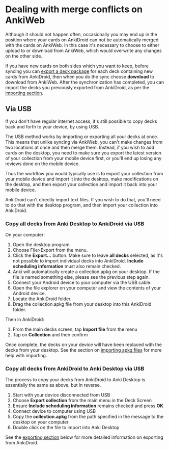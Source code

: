# Dealing with merge conflicts on AnkiWeb

Although it should not happen often, occasionally you may end up in the position where your cards on AnkiDroid can not be automatically merged with the cards on AnkiWeb. In this case it's necessary to choose to either upload to or download from AnkiWeb, which would overwrite any changes on the other side.

If you have new cards on both sides which you want to keep, before syncing you can [export a deck package](exporting.md) for each deck containing new cards from AnkiDroid, then when you do the sync choose **download** to download from AnkiWeb. After the synchronization has completed, you can import the decks you previously exported from AnkiDroid, as per the [importing section](importing/importing-anki-files.md).

## Via USB

If you don't have regular internet access, it's still possible to copy decks back and forth to your device, by using USB.

The USB method works by importing or exporting all your decks at once. This means that unlike syncing via AnkiWeb, you can't make changes from two locations at once and then merge them. Instead, if you wish to add cards on the desktop, you need to make sure you export the latest version of your collection from your mobile device first, or you'll end up losing any reviews done on the mobile device.

Thus the workflow you would typically use is to export your collection from your mobile device and import it into the desktop, make modifications on the desktop, and then export your collection and import it back into your mobile device.

AnkiDroid can't directly import text files. If you wish to do that, you'll need to do that with the desktop program, and then import your collection into AnkiDroid.

### Copy all decks from Anki Desktop to AnkiDroid via USB

On your computer:

1. Open the desktop program.
2. Choose File>Export from the menu.
3. Click the **Export...** button. Make sure to leave **all decks** selected, as it's not possible to import individual decks into AnkiDroid. **Include scheduling information** must also remain checked.
4. Anki will automatically create a collection.apkg on your desktop. If the file is named something else, please see the previous step again.
5. Connect your Android device to your computer via the USB cable.
6. Open the file explorer on your computer and view the contents of your Android device.
7. Locate the AnkiDroid folder.
8. Drag the collection.apkg file from your desktop into this AnkiDroid folder.

Then in AnkiDroid:

1. From the main decks screen, tap **Import file** from the menu
2. Tap on **Collection** and then confirm

Once complete, the decks on your device will have been replaced with the decks from your desktop. See the section on
[importing apkg files](importing/importing-anki-files.md) for more help with importing.

### Copy all decks from AnkiDroid to Anki Desktop via USB

The process to copy your decks from AnkiDroid to Anki Desktop is essentially the same as above, but in reverse.

1. Start with your device disconnected from USB
2. Choose **Export collection** from the main menu in the Deck Screen
3. Ensure **Include scheduling information** remains checked and press **OK**
4. Connect device to computer using USB
5. Copy the **collection.apkg** from the path specified in the message to the desktop on your computer
6. Double click on the file to import into Anki Desktop

See the [exporting section](exporting.md) below for more detailed information on exporting from AnkiDroid.
